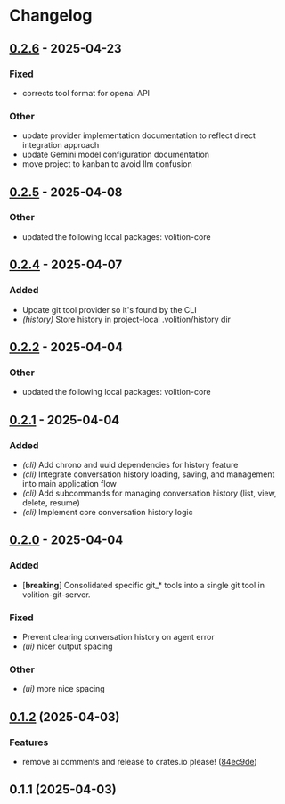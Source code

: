 # Changelog

## [0.2.6](https://github.com/jessebmiller/volition/compare/volition-cli-v0.2.5...volition-cli-v0.2.6) - 2025-04-23

### Fixed

- corrects tool format for openai API

### Other

- update provider implementation documentation to reflect direct integration approach
- update Gemini model configuration documentation
- move project to kanban to avoid llm confusion

## [0.2.5](https://github.com/jessebmiller/volition/compare/volition-cli-v0.2.4...volition-cli-v0.2.5) - 2025-04-08

### Other

- updated the following local packages: volition-core

## [0.2.4](https://github.com/jessebmiller/volition/compare/volition-cli-v0.2.3...volition-cli-v0.2.4) - 2025-04-07

### Added

- Update git tool provider so it's found by the CLI
- *(history)* Store history in project-local .volition/history dir

## [0.2.2](https://github.com/jessebmiller/volition/compare/volition-cli-v0.2.1...volition-cli-v0.2.2) - 2025-04-04

### Other

- updated the following local packages: volition-core

## [0.2.1](https://github.com/jessebmiller/volition/compare/volition-cli-v0.2.0...volition-cli-v0.2.1) - 2025-04-04

### Added

- *(cli)* Add chrono and uuid dependencies for history feature
- *(cli)* Integrate conversation history loading, saving, and management into main application flow
- *(cli)* Add subcommands for managing conversation history (list, view, delete, resume)
- *(cli)* Implement core conversation history logic

## [0.2.0](https://github.com/jessebmiller/volition/compare/volition-cli-v0.1.2...volition-cli-v0.2.0) - 2025-04-04

### Added

- [**breaking**] Consolidated specific git_* tools into a single git tool in volition-git-server.

### Fixed

- Prevent clearing conversation history on agent error
- *(ui)* nicer output spacing

### Other

- *(ui)* more nice spacing

## [0.1.2](https://github.com/jessebmiller/volition/compare/volition-cli-v0.1.1...volition-cli-v0.1.2) (2025-04-03)


### Features

* remove ai comments and release to crates.io please! ([84ec9de](https://github.com/jessebmiller/volition/commit/84ec9dea05cc0375dfc5071a938dc9cfe7619266))

## 0.1.1 (2025-04-03)
